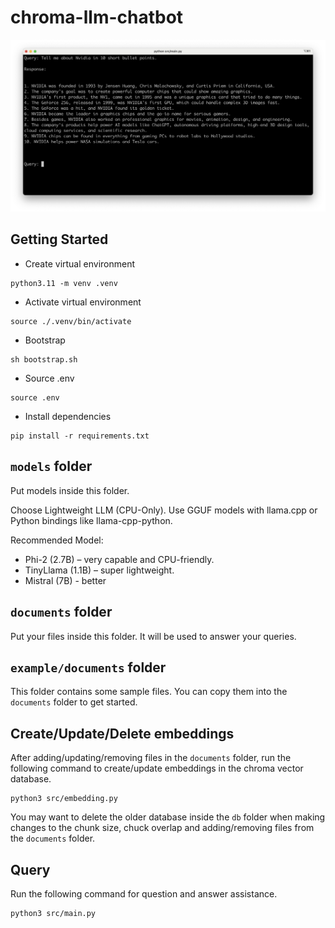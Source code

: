 # chroma-llm-chatbot

![output.png](assets/output.png)

## Getting Started

* Create virtual environment

```shell
python3.11 -m venv .venv
```

* Activate virtual environment

```shell
source ./.venv/bin/activate
```

* Bootstrap

```shell
sh bootstrap.sh
```

* Source .env

```shell
source .env
```

* Install dependencies

```shell
pip install -r requirements.txt
```

## `models` folder

Put models inside this folder.

Choose Lightweight LLM (CPU-Only). Use GGUF models with llama.cpp or 
Python bindings like llama-cpp-python.

Recommended Model:
- Phi-2 (2.7B) – very capable and CPU-friendly.
- TinyLlama (1.1B) – super lightweight.
- Mistral (7B) - better

## `documents` folder

Put your files inside this folder. It will be used to answer your queries.

## `example/documents` folder

This folder contains some sample files. You can copy them into
the `documents` folder to get started.

## Create/Update/Delete embeddings

After adding/updating/removing files in the `documents` folder, run the 
following command to create/update embeddings in the chroma vector database.

```shell
python3 src/embedding.py
```

You may want to delete the older database inside the `db` folder when making
changes to the chunk size, chuck overlap and adding/removing files from 
the `documents` folder.

## Query

Run the following command for question and answer assistance.

```shell
python3 src/main.py
```

